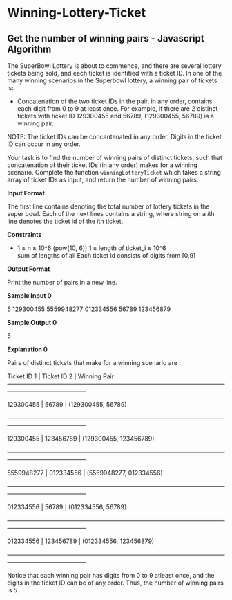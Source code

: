 # Winning-Lottery-Ticket
## Get the number of winning pairs - Javascript Algorithm


The SuperBowl Lottery is about to commence, and there are several lottery tickets being sold, and each ticket is identified with a ticket ID. In one of the many winning scenarios in the Superbowl lottery, a winning pair of tickets is:

- Concatenation of the two ticket IDs in the pair, in any order, contains each digit from 0 to 9 at least once.
For example, if there are 2 distinct tickets with ticket ID 129300455 and 56789, (129300455, 56789) is a winning pair.

NOTE: The ticket IDs can be concantenated in any order. Digits in the ticket ID can occur in any order.

Your task is to find the number of winning pairs of distinct tickets, such that concatenation of their ticket IDs (in any order) makes for a winning scenario. Complete the function `winningLotteryTicket` which takes a string array of ticket IDs as input, and return the number of winning pairs.

**Input Format**

The first line contains  denoting the total number of lottery tickets in the super bowl.
Each of the next  lines contains a string, where string on a *i*th line denotes the ticket id of the *i*th ticket.

**Constraints**

- 1 ≤ n ≤ 10^6 (pow(10, 6))
1 ≤ length of ticket_i ≤ 10^6  
sum of lengths of all 
Each ticket id consists of digits from [0,9] 

**Output Format**

Print the number of pairs in a new line.

**Sample Input 0**

5
129300455 
5559948277
012334556 
56789
123456879

**Sample Output 0**

5

**Explanation 0**

Pairs of distinct tickets that make for a winning scenario are :

Ticket ID 1 | Ticket ID 2 | Winning Pair
—————————————————————————————————————————————————

129300455   | 56789       | (129300455, 56789)

—————————————————————————————————————————————————

129300455   | 123456789   | (129300455, 123456789)

—————————————————————————————————————————————————

5559948277  | 012334556   | (5559948277, 012334556)

—————————————————————————————————————————————————

012334556   | 56789       | (012334556, 56789)

—————————————————————————————————————————————————

012334556   | 123456789   | (012334556, 123456879) 

—————————————————————————————————————————————————


Notice that each winning pair has digits from 0 to 9 atleast once, and the digits in the ticket ID can be of any order. Thus, the number of winning pairs is 5.
